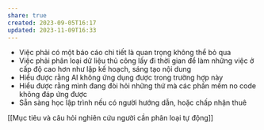 ```yaml
---
share: true
created: 2023-09-05T16:17
updated: 2023-11-09T16:33
---
```

- Việc phải có một báo cáo chi tiết là quan trọng không thể bỏ qua
- Việc phải phân loại dữ liệu thủ công lấy đi thời gian để làm những việc ở cấp độ cao hơn như lập kế hoạch, sáng tạo nội dung
- Hiểu được rằng AI không ứng dụng được trong trường hợp này
- Hiểu được rằng mình đang đòi hỏi những thứ mà các phần mềm no code không đáp ứng được
- Sẵn sàng học lập trình nếu có người hướng dẫn, hoặc chấp nhận thuê

[[Mục tiêu và câu hỏi nghiên cứu người cần phân loại tự động]]
